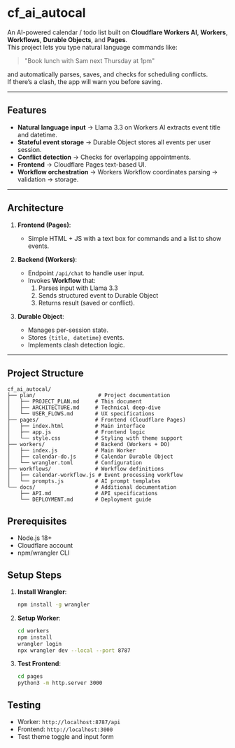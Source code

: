# cf_ai_autocal

An AI-powered calendar / todo list built on **Cloudflare Workers AI**, **Workers**, **Workflows**, **Durable Objects**, and **Pages**.  
This project lets you type natural language commands like:

> "Book lunch with Sam next Thursday at 1pm"

and automatically parses, saves, and checks for scheduling conflicts.  
If there’s a clash, the app will warn you before saving.

---

## Features
- **Natural language input** → Llama 3.3 on Workers AI extracts event title and datetime.  
- **Stateful event storage** → Durable Object stores all events per user session.  
- **Conflict detection** → Checks for overlapping appointments.  
- **Frontend** → Cloudflare Pages text-based UI.  
- **Workflow orchestration** → Workers Workflow coordinates parsing → validation → storage.  

---

## Architecture
1. **Frontend (Pages)**:  
   - Simple HTML + JS with a text box for commands and a list to show events.  

2. **Backend (Workers)**:  
   - Endpoint `/api/chat` to handle user input.  
   - Invokes **Workflow** that:  
     1. Parses input with Llama 3.3  
     2. Sends structured event to Durable Object  
     3. Returns result (saved or conflict).  

3. **Durable Object**:  
   - Manages per-session state.  
   - Stores `{title, datetime}` events.  
   - Implements clash detection logic.  

---

## Project Structure

```
cf_ai_autocal/
├── plan/                    # Project documentation
│   ├── PROJECT_PLAN.md     # This document
│   ├── ARCHITECTURE.md     # Technical deep-dive
│   └── USER_FLOWS.md       # UX specifications
├── pages/                  # Frontend (Cloudflare Pages)
│   ├── index.html          # Main interface
│   ├── app.js              # Frontend logic
│   └── style.css           # Styling with theme support
├── workers/                # Backend (Workers + DO)
│   ├── index.js            # Main Worker
│   ├── calendar-do.js      # Calendar Durable Object
│   └── wrangler.toml       # Configuration
├── workflows/              # Workflow definitions
│   ├── calendar-workflow.js # Event processing workflow
│   └── prompts.js          # AI prompt templates
└── docs/                   # Additional documentation
    ├── API.md              # API specifications
    └── DEPLOYMENT.md       # Deployment guide
```

## Prerequisites
- Node.js 18+
- Cloudflare account
- npm/wrangler CLI

## Setup Steps

1. **Install Wrangler**:
   ```bash
   npm install -g wrangler
   ```

2. **Setup Worker**:
   ```bash
   cd workers
   npm install
   wrangler login
   npx wrangler dev --local --port 8787
   ```

3. **Test Frontend**:
   ```bash
   cd pages
   python3 -m http.server 3000
   ```

## Testing
- Worker: `http://localhost:8787/api` 
- Frontend: `http://localhost:3000`
- Test theme toggle and input form